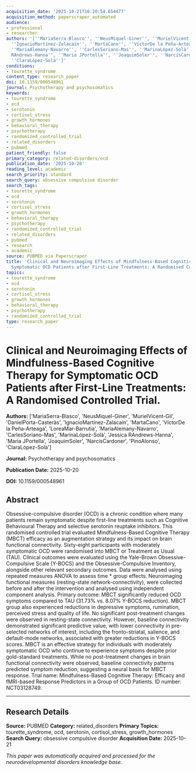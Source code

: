 ```yaml
---
acquisition_date: '2025-10-21T16:20:54.654477'
acquisition_method: paperscraper_automated
audience:
- professional
- researcher
authors: '[''MariaSerra-Blasco'', ''NeusMiquel-Giner'', ''MurielVicent-Gil'', ''DanielPorta-Casteràs'',
  ''IgnacioMartínez-Zalacaín'', ''MartaCano'', ''VíctorDe la Peña-Arteaga'', ''LoreaMar-Barrutia'',
  ''MariaAlemany-Navarro'', ''CarlesSoriano-Mas'', ''MarinaLópez-Solà'', ''Jessica
  RAndrews-Hanna'', ''Maria JPortella'', ''JoaquimSoler'', ''NarcísCardoner'', ''PinoAlonso'',
  ''ClaraLópez-Solà'']'
conditions:
- tourette_syndrome
content_type: research_paper
doi: 10.1159/000548961
journal: Psychotherapy and psychosomatics
keywords:
- tourette_syndrome
- ocd
- serotonin
- cortisol_stress
- growth_hormones
- behavioral_therapy
- psychotherapy
- randomized_controlled_trial
- related_disorders
- pubmed
patient_friendly: false
primary_category: related-disorders/ocd
publication_date: '2025-10-20'
reading_level: academic
search_priority: standard
search_query: obsessive compulsive disorder
search_tags:
- tourette_syndrome
- ocd
- serotonin
- cortisol_stress
- growth_hormones
- behavioral_therapy
- psychotherapy
- randomized_controlled_trial
- related_disorders
- pubmed
- research
- academic
source: PUBMED via Paperscraper
title: 'Clinical and Neuroimaging Effects of Mindfulness-Based Cognitive Therapy for
  Symptomatic OCD Patients after First-Line Treatments: A Randomised Controlled Trial.'
topics:
- tourette_syndrome
- ocd
- serotonin
- cortisol_stress
- growth_hormones
- behavioral_therapy
- psychotherapy
- randomized_controlled_trial
type: research_paper
---
```


# Clinical and Neuroimaging Effects of Mindfulness-Based Cognitive Therapy for Symptomatic OCD Patients after First-Line Treatments: A Randomised Controlled Trial.

**Authors:** ['MariaSerra-Blasco', 'NeusMiquel-Giner', 'MurielVicent-Gil', 'DanielPorta-Casteràs', 'IgnacioMartínez-Zalacaín', 'MartaCano', 'VíctorDe la Peña-Arteaga', 'LoreaMar-Barrutia', 'MariaAlemany-Navarro', 'CarlesSoriano-Mas', 'MarinaLópez-Solà', 'Jessica RAndrews-Hanna', 'Maria JPortella', 'JoaquimSoler', 'NarcísCardoner', 'PinoAlonso', 'ClaraLópez-Solà']

**Journal:** Psychotherapy and psychosomatics

**Publication Date:** 2025-10-20

**DOI:** 10.1159/000548961

## Abstract

Obsessive-compulsive disorder (OCD) is a chronic condition where many patients remain symptomatic despite first-line treatments such as Cognitive Behavioural Therapy and selective serotonin reuptake inhibitors. This randomised controlled trial evaluated Mindfulness-Based Cognitive Therapy (MBCT) efficacy as an augmentation strategy and its impact on brain functional connectivity. Sixty-eight participants with moderately symptomatic OCD were randomised into MBCT or Treatment as Usual (TAU). Clinical outcomes were evaluated using the Yale-Brown Obsessive-Compulsive Scale (Y-BOCS) and the Obsessive-Compulsive Inventory, alongside other relevant secondary outcomes. Data were analysed using repeated measures ANOVA to assess time * group effects. Neuroimaging functional measures (resting-state network-connectivity), were collected before and after the intervention and analysed using independent component analysis. Primary outcome: MBCT significantly reduced OCD symptoms compared to TAU (31.73% vs. 8.07% Y-BOCS reduction). MBCT group also experienced reductions in depressive symptoms, rumination, perceived stress and quality of life. No significant post-treatment changes were observed in resting-state connectivity. However, baseline connectivity demonstrated significant predictive value, with lower connectivity in pre-selected networks of interest, including the fronto-striatal, salience, and default-mode networks, associated with greater reductions in Y-BOCS scores. MBCT is an effective strategy for individuals with moderately symptomatic OCD who continue to experience symptoms despite prior gold-standard treatments. While no post-treatment changes in brain functional connectivity were observed, baseline connectivity patterns predicted symptom reduction, suggesting a neural basis for MBCT response. Trial name: Mindfulness-Based Cognitive Therapy: Efficacy and fMRI-based Response Predictors in a Group of OCD Patients. ID number: NCT03128749.

---

## Research Details

**Source:** PUBMED
**Category:** related_disorders
**Primary Topics:** tourette_syndrome, ocd, serotonin, cortisol_stress, growth_hormones
**Search Query:** obsessive compulsive disorder
**Acquisition Date:** 2025-10-21

*This paper was automatically acquired and processed for the neurodevelopmental disorders knowledge base.*
